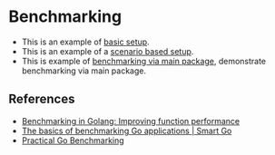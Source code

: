 # Benchmarking

* This is an example of [basic setup](./ex1/oneoff_test.go).
* This is an example of a [scenario based setup](./ex2/scenarios_test.go).
* This is example of [benchmarking via main package](./ex3/main.go), demonstrate benchmarking via main package.

## References

* [Benchmarking in Golang: Improving function performance](https://blog.logrocket.com/benchmarking-golang-improve-function-performance/)
* [The basics of benchmarking Go applications | Smart Go](https://www.youtube.com/watch?v=pF7hMugCLZU)
* [Practical Go Benchmarking](https://www.practical-go-lessons.com/chap-34-benchmarks)